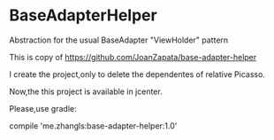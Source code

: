 # BaseAdapterHelper
Abstraction for the usual BaseAdapter "ViewHolder" pattern

This is copy of https://github.com/JoanZapata/base-adapter-helper

I create the project,only to delete the dependentes of relative Picasso.

Now,the this project is available in jcenter.

Please,use gradle:

compile 'me.zhangls:base-adapter-helper:1.0'
